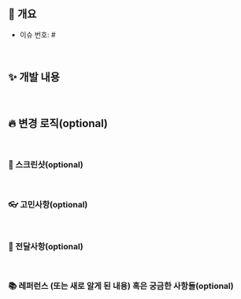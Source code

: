 ## 📌 개요

<!-- 관련있는 이슈 번호(#000)을 적어주세요. -->

- 이슈 번호: #

<br/>

## ✨ 개발 내용

<!-- 개발한 내용을 설명을 적어주세요 -->

<br/>

## 🔥 변경 로직(optional)

<!-- 변경된 로직이 있다면 적어주세요. -->

<br/>

### 📸 스크린샷(optional)

<!-- 관련 스크린샷이 필요하다면 스크린샷을 첨부해주세요 -->

<br/>

### 👓 고민사항(optional)

<br/>

### 📩 전달사항(optional)

<br/>

### 📚 레퍼런스 (또는 새로 알게 된 내용) 혹은 궁금한 사항들(optional)

<!-- 참고할 사항이 있다면 적어주세요 -->
